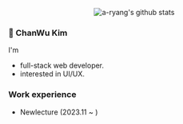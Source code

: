 <div align="center">

![a-ryang's github stats](https://github-readme-stats.vercel.app/api?username=a-ryang&theme=github_dark&show_icons=true)
</div>

### 👋 ChanWu Kim

I'm 
- full-stack web developer.
- interested in UI/UX.

### Work experience
- Newlecture (2023.11 ~ )
